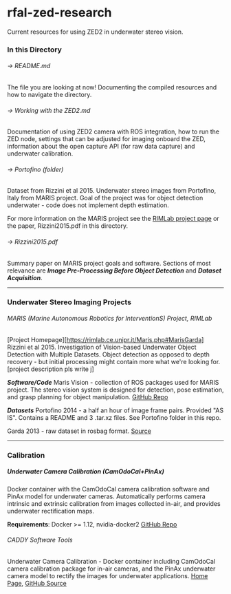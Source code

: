 # rfal-zed-research
Current resources for using ZED2 in underwater stereo vision. 

### In this Directory

###### -> README.md

The file you are looking at now! Documenting the compiled resources and how to navigate the directory.

###### -> Working with the ZED2.md

Documentation of using ZED2 camera with ROS integration, how to run the ZED node, settings that can be adjusted for imaging onboard the ZED, information about the open capture API (for raw data capture) and underwater calibration. 


###### -> Portofino (folder)

Dataset from Rizzini et al 2015. Underwater stereo images from Portofino, Italy from MARIS project. Goal of the project was for object detection underwater - code does not implement depth estimation. 

For more information on the MARIS project see the [RIMLab project page](https://rimlab.ce.unipr.it/Maris.php#MarisGarda) or the paper, Rizzini2015.pdf in this directory. 


###### -> Rizzini2015.pdf

Summary paper on MARIS project goals and software. Sections of most relevance are ***Image Pre-Processing Before Object Detection*** and ***Dataset Acquisition***. 

---

### Underwater Stereo Imaging Projects

###### MARIS (Marine Autonomous Robotics for InterventionS) Project, RIMLab
[Project Homepage][https://rimlab.ce.unipr.it/Maris.php#MarisGarda]
Rizzini et al 2015. Investigation of Vision-based Underwater Object Detection with Multiple Datasets. 
Object detection as opposed to depth recovery - but initial processing might contain more what we're looking for.  
[project description pls write j]

***Software/Code***
Maris Vision - collection of ROS packages used for MARIS project. The stereo vision system is designed for detection, pose estimation, and grasp planning for object manipulation. 
[GitHub Repo](https://github.com/dlr1516/maris_vision)

***Datasets***
Portofino 2014 - a half an hour of image frame pairs. Provided "AS IS". Contains a README and 3 .tar.xz files. See Portofino folder in this repo.

Garda 2013 - raw dataset in rosbag format. 
[Source](https://www.ce.unipr.it/~rizzini/maris_acquisition_20130714/)

---

### Calibration

##### Underwater Camera Calibration (CamOdoCal+PinAx)
Docker container with the CamOdoCal camera calibration software and PinAx model for underwater cameras. Automatically performs camera intrinsic and extrinsic calibration from images collected in-air, and provides underwater rectification maps.  

**Requirements**: Docker >= 1.12, nvidia-docker2
[GitHub Repo](https://github.com/jacobs-robotics/uw-calibration-pinax)

###### CADDY Software Tools
Underwater Camera Calibration - Docker container including CamOdoCal camera calibration package for in-air cameras, and the PinAx underwater camera model to rectify the images for underwater applications. 
[Home Page](http://www.caddian.eu//CADDY-Software-Tools.html), [GitHub Source](https://github.com/jacobs-robotics/uw-calibration-pinax)
